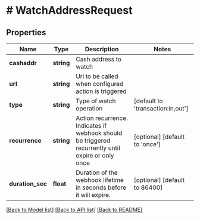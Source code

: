 # # WatchAddressRequest

## Properties

Name | Type | Description | Notes
------------ | ------------- | ------------- | -------------
**cashaddr** | **string** | Cash address to watch | 
**url** | **string** | Url to be called when configured action is triggered | 
**type** | **string** | Type of watch operation | [default to 'transaction:in,out']
**recurrence** | **string** | Action recurrence. Indicates if webhook should be triggered recurrently until expire or only once | [optional] [default to 'once']
**duration_sec** | **float** | Duration of the webhook lifetime in seconds before it will expire. | [optional] [default to 86400]

[[Back to Model list]](../../README.md#documentation-for-models) [[Back to API list]](../../README.md#documentation-for-api-endpoints) [[Back to README]](../../README.md)


